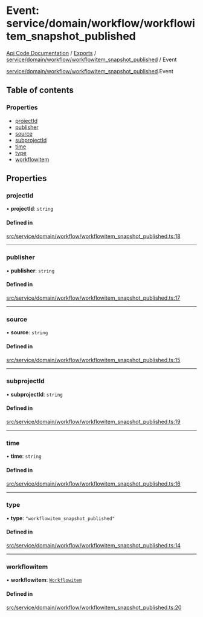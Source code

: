 # Event: service/domain/workflow/workflowitem_snapshot_published
[Api Code Documentation](../README.md) / [Exports](../modules.md) / [service/domain/workflow/workflowitem\_snapshot\_published](../modules/service_domain_workflow_workflowitem_snapshot_published.md) / Event

[service/domain/workflow/workflowitem\_snapshot\_published](../modules/service_domain_workflow_workflowitem_snapshot_published.md).Event

## Table of contents

### Properties

- [projectId](service_domain_workflow_workflowitem_snapshot_published.Event.md#projectid)
- [publisher](service_domain_workflow_workflowitem_snapshot_published.Event.md#publisher)
- [source](service_domain_workflow_workflowitem_snapshot_published.Event.md#source)
- [subprojectId](service_domain_workflow_workflowitem_snapshot_published.Event.md#subprojectid)
- [time](service_domain_workflow_workflowitem_snapshot_published.Event.md#time)
- [type](service_domain_workflow_workflowitem_snapshot_published.Event.md#type)
- [workflowitem](service_domain_workflow_workflowitem_snapshot_published.Event.md#workflowitem)

## Properties

### projectId

• **projectId**: `string`

#### Defined in

[src/service/domain/workflow/workflowitem_snapshot_published.ts:18](https://github.com/openkfw/TruBudget/blob/c993c60c/api/src/service/domain/workflow/workflowitem_snapshot_published.ts#L18)

___

### publisher

• **publisher**: `string`

#### Defined in

[src/service/domain/workflow/workflowitem_snapshot_published.ts:17](https://github.com/openkfw/TruBudget/blob/c993c60c/api/src/service/domain/workflow/workflowitem_snapshot_published.ts#L17)

___

### source

• **source**: `string`

#### Defined in

[src/service/domain/workflow/workflowitem_snapshot_published.ts:15](https://github.com/openkfw/TruBudget/blob/c993c60c/api/src/service/domain/workflow/workflowitem_snapshot_published.ts#L15)

___

### subprojectId

• **subprojectId**: `string`

#### Defined in

[src/service/domain/workflow/workflowitem_snapshot_published.ts:19](https://github.com/openkfw/TruBudget/blob/c993c60c/api/src/service/domain/workflow/workflowitem_snapshot_published.ts#L19)

___

### time

• **time**: `string`

#### Defined in

[src/service/domain/workflow/workflowitem_snapshot_published.ts:16](https://github.com/openkfw/TruBudget/blob/c993c60c/api/src/service/domain/workflow/workflowitem_snapshot_published.ts#L16)

___

### type

• **type**: ``"workflowitem_snapshot_published"``

#### Defined in

[src/service/domain/workflow/workflowitem_snapshot_published.ts:14](https://github.com/openkfw/TruBudget/blob/c993c60c/api/src/service/domain/workflow/workflowitem_snapshot_published.ts#L14)

___

### workflowitem

• **workflowitem**: [`Workflowitem`](service_domain_workflow_workflowitem.Workflowitem.md)

#### Defined in

[src/service/domain/workflow/workflowitem_snapshot_published.ts:20](https://github.com/openkfw/TruBudget/blob/c993c60c/api/src/service/domain/workflow/workflowitem_snapshot_published.ts#L20)
